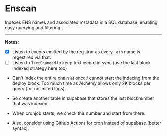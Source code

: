 # Enscan

Indexes ENS names and associated metadata in a SQL database, enabling easy querying and
filtering.

---

**Notes**:

- [X] Listen to events emitted by the registrar as every `.eth` name is regestired via that.
- [ ] Listen to `TextChanged` to keep text record in sync (use the last block indexed strategy here
    too)

- Can't index the entire chain at once / cannot start the indexing from the deploy block. Too much
time as Alchemy allows only 2K blocks per query (for unlimited logs).
- So create another table in supabase that stores the last blocknumber that was indexed.
- When cronjob starts, we check this number and start from there.


- Also, consider using Github Actions for cron instead of supabase (better syntax).
